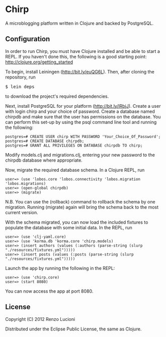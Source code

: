 # Chirp

A microblogging platform written in Clojure and backed by PostgreSQL.


## Configuration

In order to run Chirp, you must have Clojure installed and be able to start a REPL. If you haven't done this, the following is a good starting point: http://clojure.org/getting_started

To begin, install Leiningen (http://bit.ly/euQG6L). Then, after cloning the repository, run <pre>$ lein deps</pre> to download the project's required dependencies.

Next, install PostgreSQL for your platform (http://bit.ly/IRbjJ). Create a user with login 
chirp and your choice of password. Create a database named chirpdb and make sure that the user has permissions on the database. You can perform this set-up by using the psql command line tool and running the following:

	postgres=# CREATE USER chirp WITH PASSWORD 'Your_Choice_Of_Password';
	postgres=# CREATE DATABASE chirpdb;
	postgres=# GRANT ALL PRIVILEGES ON DATABASE chirpdb TO chirp;

Modify models.clj and migrations.clj, entering your new password to the chirpdb database where appropriate.

Now, migrate the required database schema. In a Clojure REPL, run

	user=> (use 'lobos.core 'lobos.connectivity 'lobos.migration 'lobos.migrations)
	user=> (open-global chirpdb)
	user=> (migrate)

N.B. You can use the (rollback) command to rollback the schema by one migration. Running (migrate) again will bring the schema back to the most current version.

With the schema migrated, you can now load the included fixtures to populate the database with some initial data. In the REPL, run

	user=> (use 'clj-yaml.core)
	user=> (use 'korma.db 'korma.core 'chirp.models)
	user=> (insert authors (values (:authors (parse-string (slurp "./resources/fixtures.yml")))))
	user=> (insert posts (values (:posts (parse-string (slurp "./resources/fixtures.yml")))))

Launch the app by running the following in the REPL:

	user=> (use 'chirp.core)
	user=> (start 8080)

You can now access the app at port 8080.


## License

Copyright (C) 2012 Renzo Lucioni

Distributed under the Eclipse Public License, the same as Clojure.
